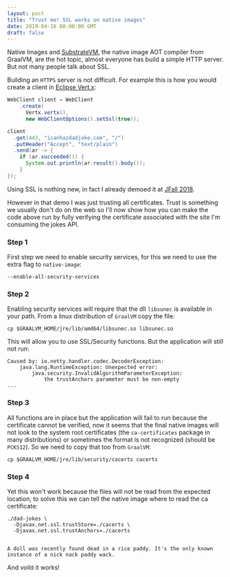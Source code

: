 ```yaml
---
layout: post
title: "Trust me! SSL works on native images"
date: 2019-04-16 08:00:00 GMT
draft: false
---
```


Native Images and [SubstrateVM](https://github.com/oracle/graal/tree/master/substratevm), the native image AOT compiler from GraalVM, are the hot topic, almost everyone has build a simple HTTP server. But not many people talk about SSL.

Building an `HTTPS` server is not difficult. For example this is how you would create a client in [Eclipse Vert.x](https://vertx.io):

```java
WebClient client = WebClient
    .create(
      Vertx.vertx(),
      new WebClientOptions().setSsl(true));

client
  .get(443, "icanhazdadjoke.com", "/")
  .putHeader("Accept", "text/plain")
  .send(ar -> {
    if (ar.succeeded()) {
      System.out.println(ar.result().body());
    }
});
```

Using SSL is nothing new, in fact I already demoed it at [JFall 2018](https://www.youtube.com/watch?v=4Ok7t9oXCzw).

<amp-youtube data-videoid="4Ok7t9oXCzw" layout="responsive" width="480" height="270"></amp-youtube>


However in that demo I was just trusting all certificates. Trust is something we usually don't do on the web so I'll
now show how you can make the code above run by fully verifying the certificate associated with the site I'm consuming
the jokes API.

### Step 1

First step we need to enable security services, for this we need to use the extra flag to `native-image`:

```
--enable-all-security-services
```

### Step 2

Enabling security services will require that the dll `libsunec` is available in your path. From a linux distribution of `GraalVM` copy the file:

```
cp $GRAALVM_HOME/jre/lib/amd64/libsunec.so libsunec.so
```

This will allow you to use SSL/Security functions. But the application will still not run:


```
Caused by: io.netty.handler.codec.DecoderException:
    java.lang.RuntimeException: Unexpected error:
        java.security.InvalidAlgorithmParameterException:
            the trustAnchors parameter must be non-empty
...
```

### Step 3

All functions are in place but the application will fail to run because the certificate cannot be verified, now it seems that the final native images
will not look to the system root certificates (the `ca-certificates` package in many distributions) or sometimes the format is not recognized (should be
`PCKS12`). So we need to copy that too from `GraalVM`:

```
cp $GRAALVM_HOME/jre/lib/security/cacerts cacerts
```

### Step 4

Yet this won't work because the files will not be read from the expected location, to solve this we can tell the native image where to read the ca certificate:

```
./dad-jokes \
  -Djavax.net.ssl.trustStore=./cacerts \
  -Djavax.net.ssl.trustAnchors=./cacerts


A doll was recently found dead in a rice paddy. It's the only known instance of a nick nack paddy wack.
```

And *voilá* it works!
